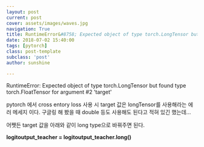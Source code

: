 ```yaml
---
layout: post
current: post
cover: assets/images/waves.jpg
navigation: True
title: RuntimeError&#8758; Expected object of type torch.LongTensor but found type torch.FloatTensor for argument &#35;2 'target'
date: 2018-07-02 15:40:00
tags: [pytorch]
class: post-template
subclass: 'post'
author: sunshine

---
```


RuntimeError: Expected object of type torch.LongTensor but found type torch.FloatTensor for argument #2 'target'

pytorch 에서 cross entory loss 사용 시 target 값은
longTensor를 사용해라는 에러 메세지 이다.
구글링 해 봤을 때 double 등도 사용해도 된다고 적혀 있긴 했는데...

어쨋든 target 값을 아래와 같이 long type으로 바꿔주면 된다.

**logitoutput_teacher = logitoutput_teacher.long()**